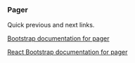 ### Pager

Quick previous and next links.

[Bootstrap documentation for pager][docs]

[React Bootstrap documentation for pager][react docs]


[docs]: http://getbootstrap.com/components/#pagination-pager
[react docs]: http://react-bootstrap.github.io/components.html#pager
